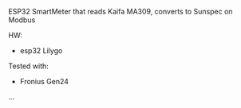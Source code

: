 ESP32 SmartMeter that reads Kaifa MA309, converts to Sunspec on Modbus 

HW:
- esp32 Lilygo

Tested with:
- Fronius Gen24

...
